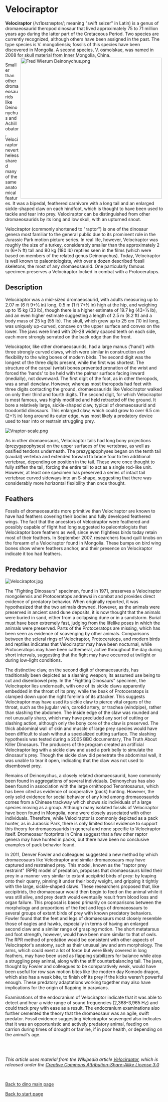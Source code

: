 # Velociraptor

**Velociraptor** (/vɪˈlɒsɪræptər/; meaning "swift seizer" in Latin) is a genus of dromaeosaurid theropod dinosaur that lived approximately 75 to 71 million years ago during the latter part of the Cretaceous Period. Two species are currently recognized, although others have been assigned in the past. The type species is V. mongoliensis; fossils of this species have been discovered in Mongolia. A second species, V. osmolskae, was named in 2008 for skull material from Inner Mongolia, China.
<img align="right" src="https://upload.wikimedia.org/wikipedia/commons/thumb/0/0f/Fred_Wierum_Deinonychus.png/1200px-Fred_Wierum_Deinonychus.png" alt="Fred Wierum Deinonychus.png" width="450" hspace="5">

Smaller than other dromaeosaurids like Deinonychus and Achillobator, Velociraptor nevertheless shared many of the same anatomical features. It was a bipedal, feathered carnivore with a long tail and an enlarged sickle-shaped claw on each hindfoot, which is thought to have been used to tackle and tear into prey. Velociraptor can be distinguished from other dromaeosaurids by its long and low skull, with an upturned snout.

Velociraptor (commonly shortened to "raptor") is one of the dinosaur genera most familiar to the general public due to its prominent role in the Jurassic Park motion picture series. In real life, however, Velociraptor was roughly the size of a turkey, considerably smaller than the approximately 2 m (6+1⁄2 ft) tall and 80 kg (180 lb) reptiles seen in the films (which were based on members of the related genus Deinonychus). Today, Velociraptor is well known to paleontologists, with over a dozen described fossil skeletons, the most of any dromaeosaurid. One particularly famous specimen preserves a Velociraptor locked in combat with a Protoceratops. 


## Description

Velociraptor was a mid-sized dromaeosaurid, with adults measuring up to 2.07 m (6 ft 9+1⁄2 in) long, 0.5 m (1 ft 7+1⁄2 in) high at the hip, and weighing up to 15 kg (33 lb), though there is a higher estimate of 19.7 kg (43+1⁄2 lb), and an even higher estimate suggesting a length of 2.5 m (8.2 ft) and a body mass of 25 kg (55 lb). The skull, which grew up to 25 cm (10 in) long, was uniquely up-curved, concave on the upper surface and convex on the lower. The jaws were lined with 26–28 widely spaced teeth on each side, each more strongly serrated on the back edge than the front.

Velociraptor, like other dromaeosaurids, had a large manus ('hand') with three strongly curved claws, which were similar in construction and flexibility to the wing bones of modern birds. The second digit was the longest of the three digits present, while the first was shortest. The structure of the carpal (wrist) bones prevented pronation of the wrist and forced the 'hands' to be held with the palmar surface facing inward (medially), not downward. The first digit of the foot, as in other theropods, was a small dewclaw. However, whereas most theropods had feet with three digits contacting the ground, dromaeosaurids like Velociraptor walked on only their third and fourth digits. The second digit, for which Velociraptor is most famous, was highly modified and held retracted off the ground. It bore a relatively large, sickle-shaped claw, typical of dromaeosaurid and troodontid dinosaurs. This enlarged claw, which could grow to over 6.5 cm (2+1⁄2 in) long around its outer edge, was most likely a predatory device used to tear into or restrain struggling prey.

<img src="https://upload.wikimedia.org/wikipedia/commons/a/a6/Vraptor-scale.png" alt="Vraptor-scale.png">

As in other dromaeosaurs, Velociraptor tails had long bony projections (prezygapophyses) on the upper surfaces of the vertebrae, as well as ossified tendons underneath. The prezygapophyses began on the tenth tail (caudal) vertebra and extended forward to brace four to ten additional vertebrae, depending on position in the tail. These were once thought to fully stiffen the tail, forcing the entire tail to act as a single rod-like unit. However, at least one specimen has preserved a series of intact tail vertebrae curved sideways into an S-shape, suggesting that there was considerably more horizontal flexibility than once thought. 
## Feathers

Fossils of dromaeosaurids more primitive than Velociraptor are known to have had feathers covering their bodies and fully developed feathered wings. The fact that the ancestors of Velociraptor were feathered and possibly capable of flight had long suggested to paleontologists that Velociraptor bore feathers as well, since even flightless birds today retain most of their feathers. In September 2007, researchers found quill knobs on the forearm of a Velociraptor found in Mongolia. These bumps on bird wing bones show where feathers anchor, and their presence on Velociraptor indicate it too had feathers. 

## Predatory behavior

<img src="https://upload.wikimedia.org/wikipedia/commons/a/ad/Velociraptor.jpg" alt="Velociraptor.jpg">

The "Fighting Dinosaurs" specimen, found in 1971, preserves a Velociraptor mongoliensis and Protoceratops andrewsi in combat and provides direct evidence of predatory behavior. When originally reported, it was hypothesized that the two animals drowned. However, as the animals were preserved in ancient sand dune deposits, it is now thought that the animals were buried in sand, either from a collapsing dune or in a sandstorm. Burial must have been extremely fast, judging from the lifelike poses in which the animals were preserved. Parts of the Protoceratops are missing, which has been seen as evidence of scavenging by other animals. Comparisons between the scleral rings of Velociraptor, Protoceratops, and modern birds and reptiles indicates that Velociraptor may have been nocturnal, while Protoceratops may have been cathemeral, active throughout the day during short intervals, suggesting that the fight may have occurred at twilight or during low-light conditions.

The distinctive claw, on the second digit of dromaeosaurids, has traditionally been depicted as a slashing weapon; its assumed use being to cut and disembowel prey. In the "Fighting Dinosaurs" specimen, the Velociraptor lies underneath, with one of its sickle claws apparently embedded in the throat of its prey, while the beak of Protoceratops is clamped down upon the right forelimb of its attacker. This suggests Velociraptor may have used its sickle claw to pierce vital organs of the throat, such as the jugular vein, carotid artery, or trachea (windpipe), rather than slashing the abdomen. The inside edge of the claw was rounded and not unusually sharp, which may have precluded any sort of cutting or slashing action, although only the bony core of the claw is preserved. The thick abdominal wall of skin and muscle of large prey species would have been difficult to slash without a specialized cutting surface. The slashing hypothesis was tested during a 2005 BBC documentary, The Truth About Killer Dinosaurs. The producers of the program created an artificial Velociraptor leg with a sickle claw and used a pork belly to simulate the dinosaur's prey. Though the sickle claw did penetrate the abdominal wall, it was unable to tear it open, indicating that the claw was not used to disembowel prey.


Remains of Deinonychus, a closely related dromaeosaurid, have commonly been found in aggregations of several individuals. Deinonychus has also been found in association with the large ornithopod Tenontosaurus, which has been cited as evidence of cooperative (pack) hunting. However, the only solid evidence for social behavior of any kind among dromaeosaurids comes from a Chinese trackway which shows six individuals of a large species moving as a group. Although many isolated fossils of Velociraptor have been found in Mongolia, none were closely associated with other individuals. Therefore, while Velociraptor is commonly depicted as a pack hunter, as in Jurassic Park, there is only limited fossil evidence to support this theory for dromaeosaurids in general and none specific to Velociraptor itself. Dromeosaur footprints in China suggest that a few other raptor genera may have hunted in packs, but there have been no conclusive examples of pack behavior found.


In 2011, Denver Fowler and colleagues suggested a new method by which dromaeosaurs like Velociraptor and similar dromaeosaurs may have captured and restrained prey. This model, known as the "raptor prey restraint" (RPR) model of predation, proposes that dromaeosaurs killed their prey in a manner very similar to extant accipitrid birds of prey: by leaping onto their quarry, pinning it under their body weight, and gripping it tightly with the large, sickle-shaped claws. These researchers proposed that, like accipitrids, the dromaeosaur would then begin to feed on the animal while it was still alive, and prey death would eventually result from blood loss and organ failure. This proposal is based primarily on comparisons between the morphology and proportions of the feet and legs of dromaeosaurs to several groups of extant birds of prey with known predatory behaviors. Fowler found that the feet and legs of dromaeosaurs most closely resemble those of eagles and hawks, especially in terms of having an enlarged second claw and a similar range of grasping motion. The short metatarsus and foot strength, however, would have been more similar to that of owls. The RPR method of predation would be consistent with other aspects of Velociraptor's anatomy, such as their unusual jaw and arm morphology. The arms, which could exert a lot of force but were likely covered in long feathers, may have been used as flapping stabilizers for balance while atop a struggling prey animal, along with the stiff counterbalancing tail. The jaws, thought by Fowler and colleagues to be comparatively weak, would have been useful for row saw motion bites like the modern day Komodo dragon, which also has a weak bite, to finish off its prey if the kicks weren't powerful enough. These predatory adaptations working together may also have implications for the origin of flapping in paravians.

Examinations of the endocranium of Velociraptor indicate that it was able to detect and hear a wide range of sound frequencies (2,368–3,965 Hz) and could track prey with ease as a result. The endocranium examinations also further cemented the theory that the dromaeosaur was an agile, swift predator. Fossil evidence suggesting Velociraptor scavenged also indicates that it was an opportunistic and actively predatory animal, feeding on carrion during times of drought or famine, if in poor health, or depending on the animal's age. 



<br>
<br>


_This article uses material from the Wikipedia article [Velociraptor](https://en.wikipedia.org/wiki/Velociraptor), which is released under the [Creative Commons Attribution-Share-Alike License 3.0](https://creativecommons.org/licenses/by-sa/3.0/)_

<br>


[Back to dino main page](/../dinos.md)

[Back to start page](/../../index.md)

